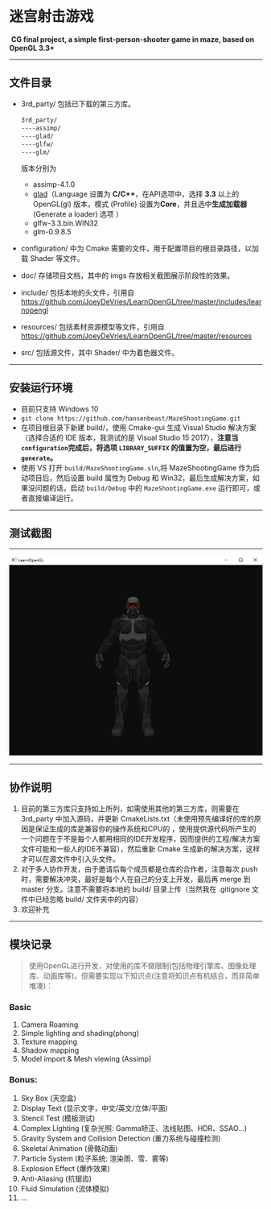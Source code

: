 # 迷宫射击游戏

 **CG final project, a simple first-person-shooter game in maze, based on OpenGL 3.3+** 

------



## 文件目录

- 3rd_party/ 包括已下载的第三方库。

  ```
  3rd_party/
  ----assimp/ 
  ----glad/
  ----glfw/
  ----glm/
  ```

  版本分别为

  - assimp-4.1.0
  - [glad](https://glad.dav1d.de/)（Language 设置为 **C/C++**，在API选项中，选择 **3.3** 以上的 OpenGL(gl) 版本，模式 (Profile) 设置为**Core**，并且选中**生成加载器** (Generate a loader) 选项 ）
  - glfw-3.3.bin.WIN32
  - glm-0.9.8.5

- configuration/ 中为 Cmake 需要的文件，用于配置项目的根目录路径，以加载 Shader 等文件。

- doc/ 存储项目文档，其中的 imgs 存放相关截图展示阶段性的效果。

- include/  包括本地的头文件，引用自<https://github.com/JoeyDeVries/LearnOpenGL/tree/master/includes/learnopengl>

- resources/ 包括素材资源模型等文件，引用自 <https://github.com/JoeyDeVries/LearnOpenGL/tree/master/resources>

- src/ 包括源文件，其中 Shader/ 中为着色器文件。

------



## 安装运行环境

- 目前只支持 Windows 10 
- `git clone https://github.com/hansenbeast/MazeShootingGame.git`
- 在项目根目录下新建 build/，使用 Cmake-gui 生成 Visual Studio 解决方案（选择合适的 IDE 版本，我测试的是 Visual Studio 15 2017），**注意当 `configuration`完成后，将选项 `LIBRARY_SUFFIX` 的值置为空，最后进行 `generate`。**
- 使用 VS 打开 `build/MazeShootingGame.sln`,将 MazeShootingGame 作为启动项目后，然后设置 build 属性为 Debug 和 Win32，最后生成解决方案，如果没问题的话，启动 `build/Debug` 中的 `MazeShootingGame.exe` 运行即可，或者直接编译运行。

------



## 测试截图

------

![test_env](doc/imgs/test_env.jpg)

------



## 协作说明

1. 目前的第三方库只支持如上所列，如需使用其他的第三方库，则需要在 3rd_party 中加入源码，并更新 CmakeLists.txt（未使用预先编译好的库的原因是保证生成的库是兼容你的操作系统和CPU的 ，使用提供源代码所产生的一个问题在于不是每个人都用相同的IDE开发程序，因而提供的工程/解决方案文件可能和一些人的IDE不兼容），然后重新 Cmake 生成新的解决方案，这样才可以在源文件中引入头文件。
2. 对于多人协作开发，由于邀请后每个成员都是仓库的合作者，注意每次 push 时，需要解决冲突，最好是每个人在自己的分支上开发，最后再 merge 到 master 分支。注意不需要将本地的 build/ 目录上传（当然我在 .gitignore 文件中已经忽略 build/ 文件夹中的内容）
3. 欢迎补充

------



## 模块记录

> 使用OpenGL进行开发，对使用的库不做限制(包括物理引擎库、图像处理库、动画库等)。但需要实现以下知识点(注意将知识点有机结合，而非简单堆凑)：    

### Basic

1. Camera Roaming 
2. Simple lighting and shading(phong) 
3. Texture mapping
4. Shadow mapping 
5. Model import & Mesh viewing (Assimp)

### Bonus:

1. Sky Box (天空盒) 
2. Display Text (显示文字，中文/英文/立体/平面) 
3. Stencil Test (模板测试) 
4. Complex Lighting (复杂光照: Gamma矫正、法线贴图、HDR、SSAO…) 
5. Gravity System and Collision Detection (重力系统与碰撞检测) 
6. Skeletal Animation (骨骼动画) 
7. Particle System (粒子系统: 渲染雨、雪、雾等) 
8. Explosion Effect (爆炸效果) 
9. Anti-Aliasing (抗锯齿) 
10. Fluid Simulation (流体模拟) 
11. ...   











